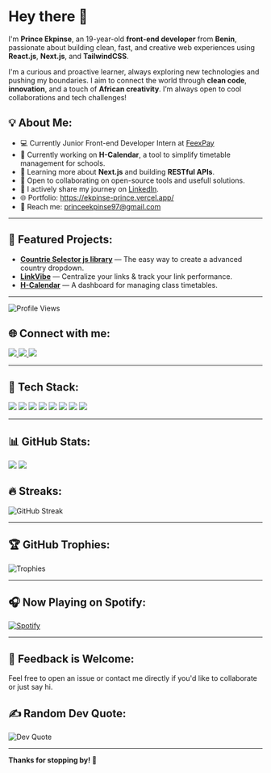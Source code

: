 # Hey there 👋

I'm **Prince Ekpinse**, an 19-year-old **front-end developer** from **Benin**, passionate about building clean, fast, and creative web experiences using **React.js**, **Next.js**, and **TailwindCSS**.

I'm a curious and proactive learner, always exploring new technologies and pushing my boundaries. I aim to connect the world through **clean code**, **innovation**, and a touch of **African creativity**. I’m always open to cool collaborations and tech challenges!

## 💡 About Me:
- 💻 Currently Junior Front-end Developer Intern at [FeexPay](https://feexpay.me/)
- 🔭 Currently working on **H-Calendar**, a tool to simplify timetable management for schools.  
- 🌱 Learning more about **Next.js** and building **RESTful APIs**.  
- 🤝 Open to collaborating on open-source tools and usefull solutions.
- 📢 I actively share my journey on [LinkedIn](https://www.linkedin.com/in/prince-ekpinse/).  
- 🌐 Portfolio: https://ekpinse-prince.vercel.app/  
- 📩 Reach me: princeekpinse97@gmail.com  

---

## 🚀 Featured Projects:
- [**Countrie Selector js library**](https://www.npmjs.com/package/country-selector-lite) — The easy way to create a advanced country dropdown. 
- [**LinkVibe**](https://github.com/prince0xdev/LinkVibes) — Centralize your links & track your link performance.  
- [**H-Calendar**](https://github.com/prince0xdev/h-calendar) — A dashboard for managing class timetables.

---
![Profile Views](https://komarev.com/ghpvc/?username=prince-dev41&color=blue)

## 🌐 Connect with me:
<p>
  <a href="https://www.linkedin.com/in/prince-ekpinse/" target="_blank">
    <img src="https://img.shields.io/badge/LinkedIn-%230077B5.svg?style=for-the-badge&logo=linkedin&logoColor=white" />
  </a>
  <a href="https://github.com/prince0xdev" target="_blank">
    <img src="https://img.shields.io/badge/GitHub-%23181717.svg?style=for-the-badge&logo=github&logoColor=white" />
  </a>
  <a href="https://x.com/prince0xdev" target="_blank">
    <img src="https://img.shields.io/badge/Twitter-%231DA1F2.svg?style=for-the-badge&logo=twitter&logoColor=white" />
  </a>
</p>

---

## 🧰 Tech Stack:
<p>
  <img src="https://img.shields.io/badge/HTML5-%23E34F26.svg?style=for-the-badge&logo=html5&logoColor=white" />
  <img src="https://img.shields.io/badge/CSS3-%231572B6.svg?style=for-the-badge&logo=css3&logoColor=white" />
  <img src="https://img.shields.io/badge/JavaScript-%23F7DF1E.svg?style=for-the-badge&logo=javascript&logoColor=black" />
  <img src="https://img.shields.io/badge/React-%2320232a.svg?style=for-the-badge&logo=react&logoColor=%2361DAFB" />
  <img src="https://img.shields.io/badge/Next.js-%23000000.svg?style=for-the-badge&logo=next.js&logoColor=white" />
  <img src="https://img.shields.io/badge/TailwindCSS-%2338B2AC.svg?style=for-the-badge&logo=tailwind-css&logoColor=white" />
  <img src="https://img.shields.io/badge/Git-%23F05033.svg?style=for-the-badge&logo=git&logoColor=white" />
  <img src="https://img.shields.io/badge/Netlify-%2300C7B7.svg?style=for-the-badge&logo=netlify&logoColor=white" />
</p>

---

## 📊 GitHub Stats:
<p>
  <img src="https://github-readme-stats.vercel.app/api?username=prince-dev41&show_icons=true&theme=radical" />
  <img src="https://github-readme-stats.vercel.app/api/top-langs/?username=prince-dev41&layout=compact&theme=radical" />
</p>

## 🔥 Streaks:
![GitHub Streak](https://github-readme-streak-stats.herokuapp.com/?user=prince0xdev&theme=radical)

---

## 🏆 GitHub Trophies:
![Trophies](https://github-profile-trophy.vercel.app/?username=prince0xdev&theme=darkhub&no-bg=true)

---

## 🎧 Now Playing on Spotify:
[![Spotify](https://novatorem.bgstatic.vercel.app/api/spotify)](https://open.spotify.com/user/31qrstikxab6rlywen3bwldmqvim?si=f58ff6b48a1040ad)

---

## 💬 Feedback is Welcome:
Feel free to open an issue or contact me directly if you'd like to collaborate or just say hi.

## ✍️ Random Dev Quote:
![Dev Quote](https://quotes-github-readme.vercel.app/api?type=horizontal)

---

**Thanks for stopping by! 🚀**

